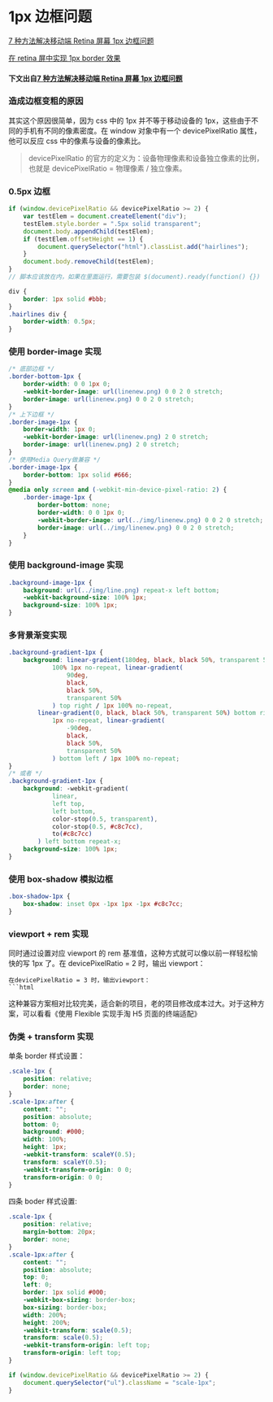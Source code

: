 # 1px 边框问题

[7 种方法解决移动端 Retina 屏幕 1px 边框问题](https://juejin.im/entry/584e427361ff4b006cd22c7c)

[在 retina 屏中实现 1px border 效果](http://imweb.io/topic/55e3d402771670e207a16bd1)




#### 下文出自[7 种方法解决移动端 Retina 屏幕 1px 边框问题](https://juejin.im/entry/584e427361ff4b006cd22c7c)

### 造成边框变粗的原因

其实这个原因很简单，因为 css 中的 1px 并不等于移动设备的 1px，这些由于不同的手机有不同的像素密度。在 window 对象中有一个 devicePixelRatio 属性，他可以反应 css 中的像素与设备的像素比。

> devicePixelRatio 的官方的定义为：设备物理像素和设备独立像素的比例，也就是 devicePixelRatio = 物理像素 / 独立像素。

### 0.5px 边框

```js
if (window.devicePixelRatio && devicePixelRatio >= 2) {
    var testElem = document.createElement("div");
    testElem.style.border = ".5px solid transparent";
    document.body.appendChild(testElem);
    if (testElem.offsetHeight == 1) {
        document.querySelector("html").classList.add("hairlines");
    }
    document.body.removeChild(testElem);
}
// 脚本应该放在内，如果在里面运行，需要包装 $(document).ready(function() {})
```

```css
div {
    border: 1px solid #bbb;
}
.hairlines div {
    border-width: 0.5px;
}
```

### 使用 border-image 实现

```css
/* 底部边框 */
.border-bottom-1px {
    border-width: 0 0 1px 0;
    -webkit-border-image: url(linenew.png) 0 0 2 0 stretch;
    border-image: url(linenew.png) 0 0 2 0 stretch;
}
/* 上下边框 */
.border-image-1px {
    border-width: 1px 0;
    -webkit-border-image: url(linenew.png) 2 0 stretch;
    border-image: url(linenew.png) 2 0 stretch;
}
/* 使用Media Query做兼容 */
.border-image-1px {
    border-bottom: 1px solid #666;
}
@media only screen and (-webkit-min-device-pixel-ratio: 2) {
    .border-image-1px {
        border-bottom: none;
        border-width: 0 0 1px 0;
        -webkit-border-image: url(../img/linenew.png) 0 0 2 0 stretch;
        border-image: url(../img/linenew.png) 0 0 2 0 stretch;
    }
}
```

### 使用 background-image 实现

```css
.background-image-1px {
    background: url(../img/line.png) repeat-x left bottom;
    -webkit-background-size: 100% 1px;
    background-size: 100% 1px;
}
```

### 多背景渐变实现

```css
.background-gradient-1px {
    background: linear-gradient(180deg, black, black 50%, transparent 50%) top left /
            100% 1px no-repeat, linear-gradient(
                90deg,
                black,
                black 50%,
                transparent 50%
            ) top right / 1px 100% no-repeat,
        linear-gradient(0, black, black 50%, transparent 50%) bottom right / 100%
            1px no-repeat, linear-gradient(
                -90deg,
                black,
                black 50%,
                transparent 50%
            ) bottom left / 1px 100% no-repeat;
}
/* 或者 */
.background-gradient-1px {
    background: -webkit-gradient(
            linear,
            left top,
            left bottom,
            color-stop(0.5, transparent),
            color-stop(0.5, #c8c7cc),
            to(#c8c7cc)
        ) left bottom repeat-x;
    background-size: 100% 1px;
}
```

### 使用 box-shadow 模拟边框

```css
.box-shadow-1px {
    box-shadow: inset 0px -1px 1px -1px #c8c7cc;
}
```

### viewport + rem 实现

同时通过设置对应 viewport 的 rem 基准值，这种方式就可以像以前一样轻松愉快的写 1px 了。在 devicePixelRatio = 2 时，输出 viewport：

````
在devicePixelRatio = 3 时，输出viewport：
```html
````

这种兼容方案相对比较完美，适合新的项目，老的项目修改成本过大。对于这种方案，可以看看《使用 Flexible 实现手淘 H5 页面的终端适配》

### 伪类 + transform 实现

单条 border 样式设置：

```css
.scale-1px {
    position: relative;
    border: none;
}
.scale-1px:after {
    content: "";
    position: absolute;
    bottom: 0;
    background: #000;
    width: 100%;
    height: 1px;
    -webkit-transform: scaleY(0.5);
    transform: scaleY(0.5);
    -webkit-transform-origin: 0 0;
    transform-origin: 0 0;
}
```

四条 boder 样式设置:

```css
.scale-1px {
    position: relative;
    margin-bottom: 20px;
    border: none;
}
.scale-1px:after {
    content: "";
    position: absolute;
    top: 0;
    left: 0;
    border: 1px solid #000;
    -webkit-box-sizing: border-box;
    box-sizing: border-box;
    width: 200%;
    height: 200%;
    -webkit-transform: scale(0.5);
    transform: scale(0.5);
    -webkit-transform-origin: left top;
    transform-origin: left top;
}
```

```js
if (window.devicePixelRatio && devicePixelRatio >= 2) {
    document.querySelector("ul").className = "scale-1px";
}
```


<Valine />
